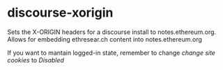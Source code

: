 discourse-xorigin
=================

Sets the X-ORIGIN headers for a discourse install to notes.ethereum.org. Allows for embedding ethresear.ch content into notes.ethereum.org

If you want to mantain logged-in state, remember to change *change site cookies* to *Disabled*
